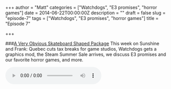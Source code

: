 +++
author = "Matt"
categories = ["Watchdogs", "E3 promises", "horror games"]
date = 2014-06-22T00:00:00Z
description = ""
draft = false
slug = "episode-7"
tags = ["Watchdogs", "E3 promises", "horror games"]
title = "Episode 7"

+++

###[A Very Obvious Skateboard Shaped Package](http://files.podcast.geeksinprogress.com/files/podcasts/1/s01e07_SkateboardShapedPackage.mp3)
This week on Sunshine and Frank: Quebec cuts tax breaks for game studios, Watchdogs gets a graphics mod, the Steam Summer Sale arrives, we discuss E3 promises and our favorite horror games, and more.

<audio controls>
  <source src="http://files.podcast.geeksinprogress.com/files/podcasts/1/s01e07_SkateboardShapedPackage.mp3" 	type="audio/mpeg">
</audio>